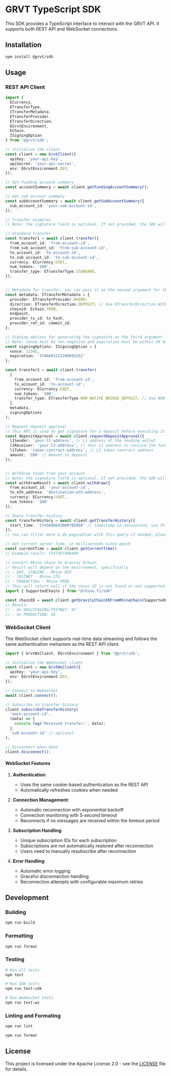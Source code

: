 # GRVT TypeScript SDK

This SDK provides a TypeScript interface to interact with the GRVT API. It supports both REST API and WebSocket connections.

## Installation

```bash
npm install @grvt/sdk
```

## Usage

### REST API Client

```typescript
import {
  ECurrency,
  ETransferType,
  ITransferMetadata,
  ETransferProvider,
  ETransferDirection,
  EGrvtEnvironment,
  EChain,
  ISigningOption
} from '@grvt/sdk';

// Initialize the client
const client = new GrvtClient({
  apiKey: 'your-api-key',
  apiSecret: 'your-api-secret',
  env: EGrvtEnvironment.DEV,
});

// Get funding account summary
const accountSummary = await client.getFundingAccountSummary();

// Get sub account summary
const subAccountSummary = await client.getSubAccountSummary({
  sub_account_id: 'your-sub-account-id',
});

// Transfer examples
// Note: the signature field is optional. If not provided, the SDK will automatically compute it using the apiSecret and provided signing options

// Standard transfer
const transfer1 = await client.transfer({
  from_account_id: 'from-account-id',
  from_sub_account_id: 'from-sub-account-id',
  to_account_id: 'to-account-id',
  to_sub_account_id: 'to-sub-account-id',
  currency: ECurrency.USDT,
  num_tokens: '100',
  transfer_type: ETransferType.STANDARD,
});


// Metadata for transfer, you can pass it as the second argument for the transfer API
const metadata: ITransferMetadata = {
  provider: ETransferProvider.RHINO;
  direction: ETransferDirection.DEPOSIT; // Use ETransferDirection.WITHDRAWAL for withdraw flow
  chainid: Echain.TRON,
  endpoint,
  provider_tx_id: tx_hash,
  provider_ref_id: commit_id,
};

// Signing options for generating the signature as the third argument for the transfer API
// Note: nonce must be non-negative and expiration must be within 30 days
const signingOptions: ISigningOption = {
  nonce: 12345,
  expiration: '1746093221289693252'
};

const transfer2 = await client.transfer(
  {
    from_account_id: 'from-account-id',
    to_account_id: 'to-account-id',
    currency: ECurrency.USDT,
    num_tokens: '100',
    transfer_type: ETransferType.NON_NATIVE_BRIDGE_DEPOSIT, // Use NON_NATIVE_BRIDGE_WITHDRAW for withdraw flow
  },
  metadata,
  signingOptions
);

// Request deposit approval
// This API is used to get signature for a deposit before executing it
const depositApproval = await client.requestDepositApproval({
  l1Sender: 'your-l1-address', // L1 address of the sending wallet
  l2Receiver: 'your-l2-address', // Your L2 address to receive the funds
  l1Token: 'token-contract-address', // L1 token contract address
  amount: '100' // Amount to deposit
});


// Withdraw funds from your account
// Note: the signature field is optional. If not provided, the SDK will automatically compute it using the apiSecret and provided signing options
const withdrawResult = await client.withdraw({
  from_account_id: 'your-account-id',
  to_eth_address: 'destination-eth-address',
  currency: ECurrency.USDT,
  num_tokens: '100'
});

// Query transfer history
const transferHistory = await client.getTransferHistory({
  start_time: '1745600642000785050' // timestamp in nanosecond, use this to get all transfers with event time >= start_time
});
// You can filter more & do pagination with this query if needed, please take a look at the request interface to get more details

// Get current server time, in milliseconds since epoch
const currentTime = await client.getCurrentTime()
// Example result: 1747397398409

// Convert Rhino chain to Gravity Echain
// Result will depend on the environment, specifically
// - DEV, STAGING - Rhino DEV
// - TESTNET - Rhino STG
// - PRODUCTIOn - Rhino PROD
// This will return null if the chain ID is not found or not supported
import { SupportedChains } from "@rhino.fi/sdk"

const chainID = await client.getGravityChainIDFromRhinoChain(SupportedChains.BNB_SMART_CHAIN)
// Result:
// - On DEV/STAGING/TESTNET: 97
// - On PRODUCTION: 56

```

### WebSocket Client

The WebSocket client supports real-time data streaming and follows the same authentication mehanism as the REST API client.

```typescript
import { GrvtWsClient, EGrvtEnvironment } from '@grvt/sdk';

// Initialize the WebSocket client
const client = new GrvtWsClient({
  apiKey: 'your-api-key',
  env: EGrvtEnvironment.DEV,
});

// Connect to WebSocket
await client.connect();

// Subscribe to transfer history
client.subscribeTransferHistory(
  'main-account-id',
  (data) => {
    console.log('Received transfer:', data);
  },
  'sub-account-id' // optional
);

// Disconnect when done
client.disconnect();
```

#### WebSocket Features

1. **Authentication**:

   - Uses the same cookie-based authentication as the REST API
   - Automatically refreshes cookies when needed

2. **Connection Management**:

   - Automatic reconnection with exponential backoff
   - Connection monitoring with 5-second timeout
   - Reconnects if no messages are received within the timeout period

3. **Subscription Handling**:

   - Unique subscription IDs for each subscription
   - Subscriptions are not automatically restored after reconnection
   - Users need to manually resubscribe after reconnection

4. **Error Handling**:
   - Automatic error logging
   - Graceful disconnection handling
   - Reconnection attempts with configurable maximum retries

## Development

### Building

```bash
npm run build
```

### Formatting

```bash
npm run format
```

### Testing

```bash
# Run all tests
npm test

# Run SDK tests
npm run test:sdk

# Run WebSocket tests
npm run test:ws
```

### Linting and Formating

```bash
npm run lint
```

```bash
npm run format
```

## License

This project is licensed under the Apache License 2.0 - see the [LICENSE](LICENSE) file for details.
